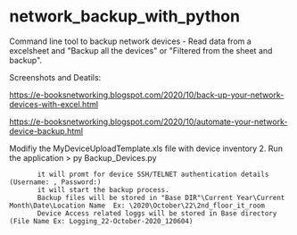 # network_backup_with_python

Command line tool to backup network devices - Read data from a excelsheet and "Backup all the devices" or "Filtered from the sheet and backup".

Screenshots and Deatils: 

https://e-booksnetworking.blogspot.com/2020/10/back-up-your-network-devices-with-excel.html
                         
https://e-booksnetworking.blogspot.com/2020/10/automate-your-network-device-backup.html

Modifiy the MyDeviceUploadTemplate.xls file with device inventory
2. Run the application 
           > py Backup_Devices.py
           
           it will promt for device SSH/TELNET authentication details (Username: , Password:)
           it will start the backup process. 
           Backup files will be stored in "Base DIR"\Current Year\Current Month\Date\Location Name  Ex: \2020\October\22\2nd_floor_it_room
           Device Access related loggs will be stored in Base directory (File Name Ex: Logging_22-October-2020_120604)



          
 
      

